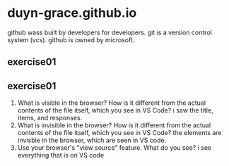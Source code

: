 # duyn-grace.github.io
github wass built by developers for developers.
git is a version control system (vcs).
github is owned by microsoft. 
## exercise01
## exercise01
1. What is visible in the browser? How is it different from the actual contents of the file itself, which you see in VS Code?
i saw the title, items, and responses. 
2. What is invisible in the browser? How is it different from the actual contents of the file itself, which you see in VS Code?
the elements are invisble in the browser, which are seen in VS code.
3. Use your browser's "view source" feature. What do you see?
i see everything that is on VS code
